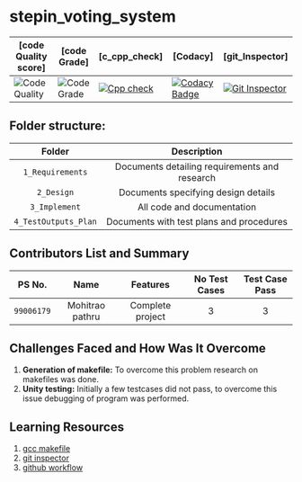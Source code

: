 # stepin_voting_system
|[code Quality score]|[code Grade]|[c_cpp_check]|[Codacy]|[git_Inspector]
|------|-----|------|------|-------|
|![Code Quality](https://www.code-inspector.com/project/27755/score/svg) | ![Code Grade](https://www.code-inspector.com/project/27755/status/svg) | [![Cpp check](https://github.com/mohitraopathru/stepin_mohitrao/actions/workflows/cppcheck.yml/badge.svg)](https://github.com/mohitraopathru/stepin_mohitrao/actions/workflows/cppcheck.yml)|[![Codacy Badge](https://app.codacy.com/project/badge/Grade/51634bfd73514d59960a3aed170ca58f)](https://www.codacy.com/gh/mohitraopathru/stepin_mohitrao/dashboard?utm_source=github.com&amp;utm_medium=referral&amp;utm_content=mohitraopathru/stepin_mohitrao&amp;utm_campaign=Badge_Grade) | [![Git Inspector](https://github.com/mohitraopathru/stepin_mohitrao/actions/workflows/Git_Inspector.yml/badge.svg)](https://github.com/mohitraopathru/stepin_mohitrao/actions/workflows/Git_Inspector.yml)



## Folder structure:

| Folder | Description |
| :---: | :---: |
| `1_Requirements` | Documents detailing requirements and research |
| `2_Design` | Documents specifying design details |
| `3_Implement` | All code and documentation |
| `4_TestOutputs_Plan` | Documents with test plans and procedures |

## Contributors List and Summary

|PS No. |  Name   |    Features    |No Test Cases|Test Case Pass|
|:---:|:---:|:---:|:---:|:---:|
|`99006179` | Mohitrao pathru  | Complete project   | 3   | 3     |


## Challenges Faced and How Was It Overcome

1. **Generation of makefile:** To overcome this problem research on makefiles was done.
2. **Unity testing:** Initially a few testcases did not pass, to overcome this issue debugging of program was performed.

## Learning Resources
1. [gcc makefile](https://www3.ntu.edu.sg/home/ehchua/programming/cpp/gcc_make.html#zz-2.1)
2. [git inspector](https://github.com/ejwa/gitinspector.git)
3. [github workflow](https://docs.github.com/en/actions/learn-github-action)
